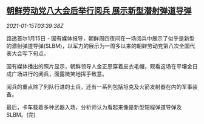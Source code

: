 <!--1610682870000-->
[朝鲜劳动党八大会后举行阅兵 展示新型潜射弹道导弹](https://cn.reuters.com/article/north-korea-parade-0115-fri-idCNKBS29K0BM)
------

<div><i>2021-01-15T03:39:38Z</i></div><p>路透首尔1月15日 - 国有媒体报导，朝鲜周四夜间在一场阅兵中展示了似乎是新型的潜射弹道导弹(SLBM)，以军力的展示为一周多以来的朝鲜劳动党第八次全国代表大会写下句点。</p><p>国有媒体播出的照片显示，朝鲜领导人金正恩穿着皮衣毛帽，观看这场在平壤金日成广场进行的阅兵，面露微笑地挥手致意。</p><p>阅兵的重点除了列队行进的士兵，还有一系列包括坦克及火箭发射器在内的军事装备。</p><p>最后，卡车载着多种武器入场，分析师认为看起来像是新型短程弹道导弹及SLBM。(完)</p>
